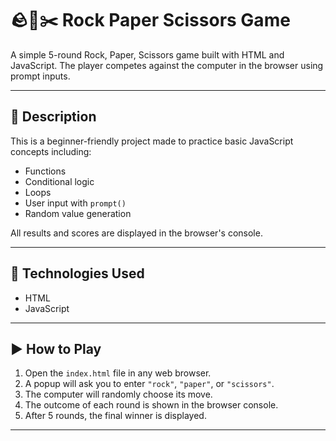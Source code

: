 
# 🪨📄✂️ Rock Paper Scissors Game
A simple 5-round Rock, Paper, Scissors game built with HTML and JavaScript. The player competes against the computer in the browser using prompt inputs.

---

## 📌 Description
This is a beginner-friendly project made to practice basic JavaScript concepts including:
- Functions
- Conditional logic
- Loops
- User input with `prompt()`
- Random value generation

All results and scores are displayed in the browser's console.

---

## 🧰 Technologies Used
- HTML
- JavaScript

---

## ▶️ How to Play
1. Open the `index.html` file in any web browser.
2. A popup will ask you to enter `"rock"`, `"paper"`, or `"scissors"`.
3. The computer will randomly choose its move.
4. The outcome of each round is shown in the browser console.
5. After 5 rounds, the final winner is displayed.

---


